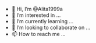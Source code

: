 - 👋 Hi, I’m @Alita1999a
- 👀 I’m interested in ...
- 🌱 I’m currently learning ...
- 💞️ I’m looking to collaborate on ...
- 📫 How to reach me ...

<!---
Alita1999a/Alita1999a is a ✨ special ✨ repository because its `README.md` (this file) appears on your GitHub profile.
You can click the Preview link to take a look at your changes.
--->
